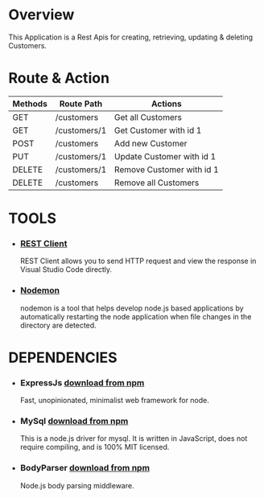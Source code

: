 # Overview

This Application is a Rest Apis for creating, retrieving, updating & deleting Customers.

# Route & Action

| Methods | Route Path   | Actions                   |
| ------- | ------------ | ------------------------- |
| GET     | /customers   | Get all Customers         |
| GET     | /customers/1 | Get Customer with id 1    |
| POST    | /customers   | Add new Customer          |
| PUT     | /customers/1 | Update Customer with id 1 |
| DELETE  | /customers/1 | Remove Customer with id 1 |
| DELETE  | /customers   | Remove all Customers      |

# TOOLS

- ### [REST Client](https://github.com/Huachao/vscode-restclient])

  REST Client allows you to send HTTP request and view the response in Visual Studio Code directly.

- ### [Nodemon](https://www.npmjs.com/package/nodemon)

  nodemon is a tool that helps develop node.js based applications by automatically restarting the node application when file changes in the directory are detected.

# DEPENDENCIES

- ### ExpressJs [download from npm](https://www.npmjs.com/package/express)

  Fast, unopinionated, minimalist web framework for node.

- ### MySql [download from npm](https://www.npmjs.com/package/mysql)

  This is a node.js driver for mysql. It is written in JavaScript, does not require compiling, and is 100% MIT licensed.

- ### BodyParser [download from npm](https://www.npmjs.com/package/body-parser)

  Node.js body parsing middleware.
